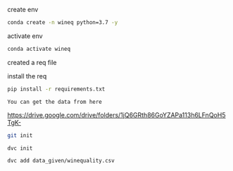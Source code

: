 create env

```bash
conda create -n wineq python=3.7 -y
```

activate env

```bash
conda activate wineq
```

created a req file

install the req

```bash
pip install -r requirements.txt
```

    You can get the data from here

https://drive.google.com/drive/folders/1jQ6GRth86GoYZAPa113h6LFnQoH5TgK-

```bash
git init
```

```bash
dvc init
```

```bash
dvc add data_given/winequality.csv
```

